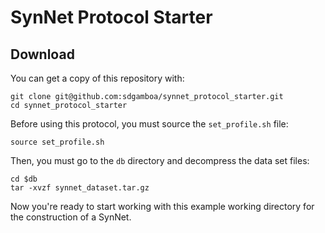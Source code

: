 # SynNet Protocol Starter



## Download

You can get a copy of this repository with:

    git clone git@github.com:sdgamboa/synnet_protocol_starter.git
    cd synnet_protocol_starter

Before using this protocol, you must source the `set_profile.sh` file:

    source set_profile.sh

Then, you must go to the `db` directory and decompress the data set files:

    cd $db
    tar -xvzf synnet_dataset.tar.gz

Now you're ready to start working with this example working directory for the 
construction of a SynNet.
